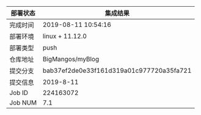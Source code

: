 部署状态 | 集成结果
---|---
完成时间 | 2019-08-11 10:54:16
部署环境 | linux + 11.12.0
部署类型 | push
仓库地址 | BigMangos/myBlog
提交分支 | bab37ef2de0e33f161d319a01c977720a35fa721
提交信息 | 2019-8-11
Job ID   | 224163072
Job NUM  | 7.1
